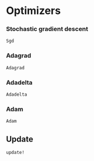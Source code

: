 # Optimizers 

### Stochastic gradient descent
```@docs
Sgd
```

### Adagrad 
```@docs
Adagrad
```

### Adadelta 
```@docs
Adadelta
```
### Adam 
```@docs
Adam
```

## Update
```@docs
update!
```

